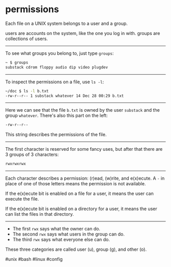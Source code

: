 # permissions

Each file on a UNIX system belongs to a user and a group.

users are accounts on the system, like the one you log in with. groups are collections of users.

---

To see what groups you belong to, just type `groups`:

```bash
~ $ groups
substack cdrom floppy audio dip video plugdev
```

---

To inspect the permissions on a file, use `ls -l`:

```bash
~/doc $ ls -l b.txt
-rw-r--r-- 1 substack whatever 14 Dec 28 00:29 b.txt
```

---

Here we can see that the file `b.txt` is owned by the user `substack` and the group `whatever`. There's also this part on the left:

```bash
-rw-r--r--
```

This string describes the permissions of the file.

---

The first character is reserved for some fancy uses, but after that there are 3 groups of 3 characters:

```bash
rwxrwxrwx
```

---

Each character describes a permission: (r)ead, (w)rite, and e(x)ecute. A `-` in place of one of those letters means the permission is not available.

If the e(x)ecute bit is enabled on a file for a user, it means the user can execute the file.

If the e(x)ecute bit is enabled on a directory for a user, it means the user can list the files in that directory.

---

-   The first `rwx` says what the owner can do.
-   The second `rwx` says what users in the group can do.
-   The third `rwx` says what everyone else can do.

These three categories are called user (u), group (g), and other (o).

#unix #bash #linux #config